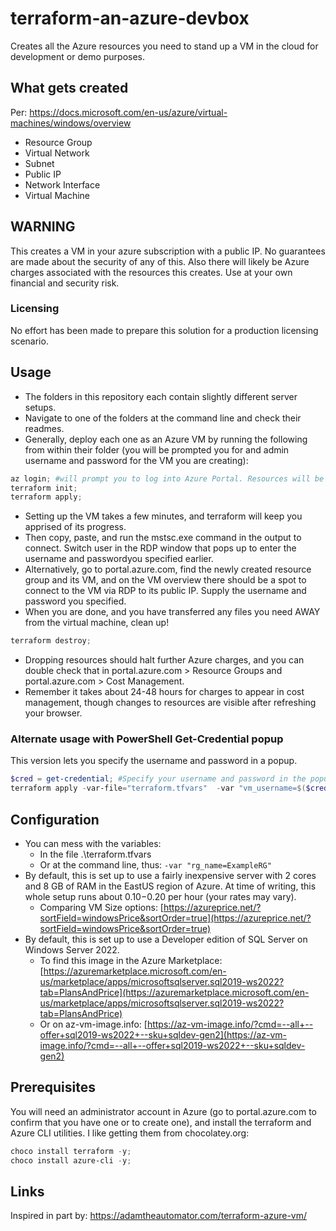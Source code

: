 # terraform-an-azure-devbox

Creates all the Azure resources you need to stand up a VM in the cloud for development or demo purposes.

## What gets created

Per: https://docs.microsoft.com/en-us/azure/virtual-machines/windows/overview

- Resource Group
- Virtual Network
- Subnet
- Public IP
- Network Interface
- Virtual Machine

## WARNING

This creates a VM in your azure subscription with a public IP. No guarantees are made about the security of any of this. Also there will likely be Azure charges associated with the resources this creates. Use at your own financial and security risk.

### Licensing

No effort has been made to prepare this solution for a production licensing scenario.

## Usage

- The folders in this repository each contain slightly different server setups.
- Navigate to one of the folders at the command line and check their readmes.
- Generally, deploy each one as an Azure VM by running the following from within their folder (you will be prompted you for and admin username and password for the VM you are creating):

```powershell
az login; #will prompt you to log into Azure Portal. Resources will be created in that account's selected subscription.
terraform init;
terraform apply;
```

- Setting up the VM takes a few minutes, and terraform will keep you apprised of its progress.
- Then copy, paste, and run the mstsc.exe command in the output to connect. Switch user in the RDP window that pops up to enter the username and passwordyou specified earlier.
- Alternatively, go to portal.azure.com, find the newly created resource group and its VM, and on the VM overview there should be a spot to connect to the VM via RDP to its public IP. Supply the username and password you specified.
- When you are done, and you have transferred any files you need AWAY from the virtual machine, clean up!

```powershell
terraform destroy;
```

- Dropping resources should halt further Azure charges, and you can double check that in portal.azure.com > Resource Groups and portal.azure.com > Cost Management. 
- Remember it takes about 24-48 hours for charges to appear in cost management, though changes to resources are visible after refreshing your browser.

### Alternate usage with PowerShell Get-Credential popup

This version lets you specify the username and password in a popup.

```powershell
$cred = get-credential; #Specify your username and password in the popup
terraform apply -var-file="terraform.tfvars"  -var "vm_username=$($cred.UserName)" -var "vm_password=$($cred.GetNetworkCredential().Password)";
```

## Configuration

- You can mess with the variables:
  - In the file .\terraform.tfvars
  - Or at the command line, thus: ```-var "rg_name=ExampleRG"```
- By default, this is set up to use a fairly inexpensive server with 2 cores and 8 GB of RAM in the EastUS region of Azure. At time of writing, this whole setup runs about $0.10-$0.20 per hour (your rates may vary).
  - Comparing VM Size options: [https://azureprice.net/?sortField=windowsPrice&sortOrder=true](https://azureprice.net/?sortField=windowsPrice&sortOrder=true)
- By default, this is set up to use a Developer edition of SQL Server on Windows Server 2022.
  - To find this image in the Azure Marketplace: [https://azuremarketplace.microsoft.com/en-us/marketplace/apps/microsoftsqlserver.sql2019-ws2022?tab=PlansAndPrice](https://azuremarketplace.microsoft.com/en-us/marketplace/apps/microsoftsqlserver.sql2019-ws2022?tab=PlansAndPrice)
  - Or on az-vm-image.info: [https://az-vm-image.info/?cmd=--all+--offer+sql2019-ws2022+--sku+sqldev-gen2](https://az-vm-image.info/?cmd=--all+--offer+sql2019-ws2022+--sku+sqldev-gen2)

## Prerequisites

You will need an administrator account in Azure (go to portal.azure.com to confirm that you have one or to create one), and install the terraform and Azure CLI utilities. I like getting them from chocolatey.org: 

```powershell
choco install terraform -y;
choco install azure-cli -y;
```

## Links
Inspired in part by:
https://adamtheautomator.com/terraform-azure-vm/
